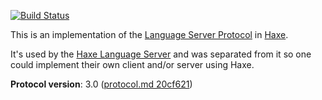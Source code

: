 [![Build Status](https://travis-ci.org/vshaxe/language-server-protocol-haxe.svg?branch=master)](https://travis-ci.org/vshaxe/language-server-protocol-haxe)

This is an implementation of the [Language Server Protocol](https://github.com/Microsoft/language-server-protocol) in [Haxe](http://haxe.org/).

It's used by the [Haxe Language Server](https://github.com/vshaxe/haxe-languageserver) and was separated from it
so one could implement their own client and/or server using Haxe.

**Protocol version**: 3.0 ([protocol.md 20cf621](https://github.com/Microsoft/language-server-protocol/commit/20cf6216a7e30da2afcafea32e5e2593ebe7c65e))
